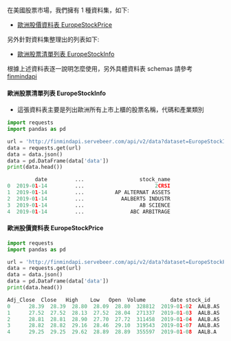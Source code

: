 在美國股票市場，我們擁有 1 種資料集，如下:

- [歐洲股價資料表 EuropeStockPrice](https://finmind.github.io/tutor/EuropeStock/#歐洲股價資料表-EuropeStockPrice)

另外針對資料集整理出的列表如下:

- [歐洲股票清單列表 EuropeStockInfo](https://finmind.github.io/tutor/EuropeStock/#歐洲股票清單列表-EuropeStockInfo)

根據上述資料表逐一說明怎麼使用，另外具體資料表 schemas 請參考 [finmindapi](http://finmindapi.servebeer.com/docs#/default/method_api_v2_data_get)

#### 歐洲股票清單列表 EuropeStockInfo

- 這張資料表主要是列出歐洲所有上市上櫃的股票名稱，代碼和產業類別

```python
import requests
import pandas as pd

url = 'http://finmindapi.servebeer.com/api/v2/data?dataset=EuropeStockInfo'
data = requests.get(url)
data = data.json()
data = pd.DataFrame(data['data'])
print(data.head())

         date         ...                  stock_name
0  2019-01-14         ...                       2CRSI
1  2019-01-14         ...          AP ALTERNAT ASSETS
2  2019-01-14         ...            AALBERTS INDUSTR
3  2019-01-14         ...                  AB SCIENCE
4  2019-01-14         ...               ABC ARBITRAGE
```

#### 歐洲股價資料表 EuropeStockPrice

```python
import requests
import pandas as pd

url = 'http://finmindapi.servebeer.com/api/v2/data?dataset=EuropeStockPrice&stock_id=AALB.AS&date=2019-01-01'
data = requests.get(url)
data = data.json()
data = pd.DataFrame(data['data'])
print(data.head())

Adj_Close  Close   High    Low   Open  Volume        date stock_id
0      28.39  28.39  28.80  28.09  28.80  328812  2019-01-02  AALB.AS
1      27.52  27.52  28.13  27.52  28.04  271337  2019-01-03  AALB.AS
2      28.81  28.81  28.90  27.70  27.72  311458  2019-01-04  AALB.AS
3      28.82  28.82  29.16  28.46  29.10  319543  2019-01-07  AALB.AS
4      29.25  29.25  29.62  28.89  28.89  355597  2019-01-08  AALB.A
```